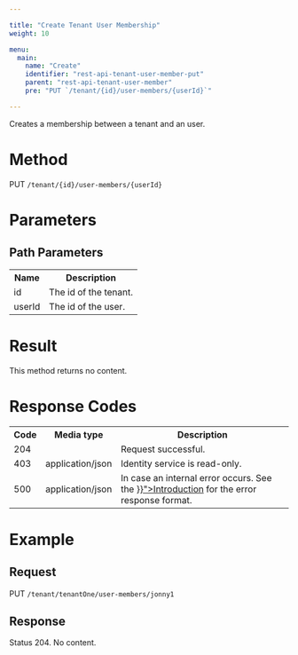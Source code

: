 ```yaml
---

title: "Create Tenant User Membership"
weight: 10

menu:
  main:
    name: "Create"
    identifier: "rest-api-tenant-user-member-put"
    parent: "rest-api-tenant-user-member"
    pre: "PUT `/tenant/{id}/user-members/{userId}`"

---
```


Creates a membership between a tenant and an user.

# Method

PUT `/tenant/{id}/user-members/{userId}`

# Parameters

## Path Parameters

<table class="table table-striped">
  <tr>
    <th>Name</th>
    <th>Description</th>
  </tr>
  <tr>
    <td>id</td>
    <td>The id of the tenant.</td>
  </tr>
  <tr>
    <td>userId</td>
    <td>The id of the user.</td>
  </tr>
</table>



# Result

This method returns no content.

# Response Codes

<table class="table table-striped">
  <tr>
    <th>Code</th>
    <th>Media type</th>
    <th>Description</th>
  </tr>
  <tr>
    <td>204</td>
    <td></td>
    <td>Request successful.</td>
  </tr>
  <tr>
    <td>403</td>
    <td>application/json</td>
    <td>Identity service is read-only.</td>
  </tr>
  <tr>
    <td>500</td>
    <td>application/json</td>
    <td>In case an internal error occurs. See the <a href="{{< ref "/reference/rest/overview/_index.md#error-handling" >}}">Introduction</a> for the error response format.</td>
  </tr>
</table>


# Example

## Request

PUT `/tenant/tenantOne/user-members/jonny1`


## Response

Status 204. No content.
